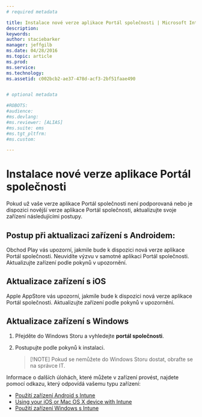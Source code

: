 ```yaml
---
# required metadata

title: Instalace nové verze aplikace Portál společnosti | Microsoft Intune
description:
keywords:
author: staciebarker
manager: jeffgilb
ms.date: 04/28/2016
ms.topic: article
ms.prod:
ms.service:
ms.technology:
ms.assetid: c002bcb2-ae37-478d-acf3-2bf51faae490


# optional metadata

#ROBOTS:
#audience:
#ms.devlang:
#ms.reviewer: [ALIAS]
#ms.suite: ems
#ms.tgt_pltfrm:
#ms.custom:

---
```


# Instalace nové verze aplikace Portál společnosti

Pokud už vaše verze aplikace Portál společnosti není podporovaná nebo je dispozici novější verze aplikace Portál společnosti, aktualizujte svoje zařízení následujícími postupy.

## Postup při aktualizaci zařízení s Androidem:

Obchod Play vás upozorní, jakmile bude k dispozici nová verze aplikace Portál společnosti. Neuvidíte výzvu v samotné aplikaci Portál společnosti. Aktualizujte zařízení podle pokynů v upozornění.

## Aktualizace zařízení s iOS

Apple AppStore vás upozorní, jakmile bude k dispozici nová verze aplikace Portál společnosti. Aktualizujte zařízení podle pokynů v upozornění.

## Aktualizace zařízení s Windows

1.  Přejděte do Windows Storu a vyhledejte **portál společnosti**.

2.  Postupujte podle pokynů k instalaci.

    > [!NOTE] Pokud se nemůžete do Windows Storu dostat, obraťte se na správce IT.

Informace o dalších úlohách, které můžete v zařízení provést, najdete pomocí odkazu, který odpovídá vašemu typu zařízení:

- [Použití zařízení Android s Intune](using-your-android-device-with-intune.md)</br>
- [Using your iOS or Mac OS X device with Intune](using-your-ios-or-mac-os-x-device-with-intune.md)</br>
- [Použití zařízení Windows s Intune](using-your-windows-device-with-intune.md)



<!--HONumber=May16_HO2-->


